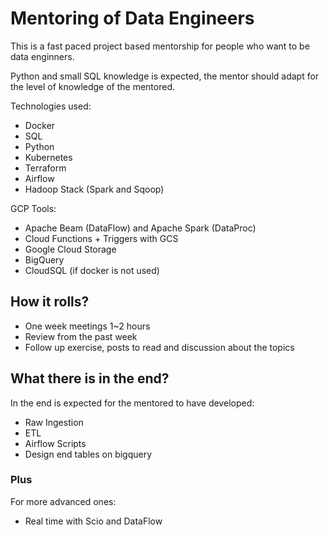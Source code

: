 # Mentoring of Data Engineers

This is a fast paced project based mentorship for people who want to be data enginners.

Python and small SQL knowledge is expected, the mentor should adapt for the level of knowledge of the mentored.

Technologies used:
- Docker
- SQL
- Python
- Kubernetes
- Terraform
- Airflow
- Hadoop Stack (Spark and Sqoop)


GCP Tools:
- Apache Beam (DataFlow) and Apache Spark (DataProc)
- Cloud Functions + Triggers with GCS 
- Google Cloud Storage 
- BigQuery
- CloudSQL (if docker is not used)

## How it rolls?

- One week meetings 1~2 hours
- Review from the past week 
- Follow up exercise, posts to read and discussion about the topics

## What there is in the end?

In the end is expected for the mentored to have developed:
- Raw Ingestion
- ETL
- Airflow Scripts 
- Design end tables on bigquery

### Plus

For more advanced ones:
- Real time with Scio and DataFlow
